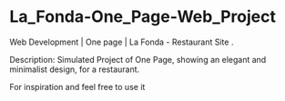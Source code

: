 # La_Fonda-One_Page-Web_Project

Web Development | One page | La Fonda - Restaurant Site .

Description: Simulated Project of One Page, showing an elegant and minimalist design, for a restaurant.

For inspiration and feel free to use it

